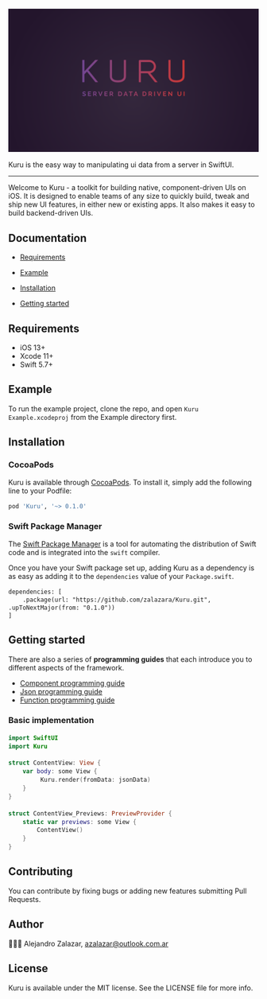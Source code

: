 
![](Documentation/Assets/cover.png)

Kuru is the easy way to manipulating ui data from a server in SwiftUI.

------

Welcome to Kuru - a toolkit for building native, component-driven UIs on iOS. It is designed to enable teams of any size to quickly build, tweak and ship new UI features, in either new or existing apps. It also makes it easy to build backend-driven UIs.



## Documentation

- [Requirements](#requirements)

- [Example](#example)

- [Installation](#installation)

- [Getting started](#getting-started)



## Requirements

- iOS 13+
- Xcode 11+
- Swift 5.7+

## Example
To run the example project, clone the repo, and open `Kuru Example.xcodeproj` from the Example directory first.


## Installation

### CocoaPods

Kuru is available through [CocoaPods](https://cocoapods.org). To install it, simply add the following line to your Podfile:

```ruby
pod 'Kuru', '~> 0.1.0'
```



### Swift Package Manager

The [Swift Package Manager](https://swift.org/package-manager/) is a tool for automating the distribution of Swift code and is integrated into the `swift` compiler. 

Once you have your Swift package set up, adding Kuru as a dependency is as easy as adding it to the `dependencies` value of your `Package.swift`.

```
dependencies: [
    .package(url: "https://github.com/zalazara/Kuru.git", .upToNextMajor(from: "0.1.0"))
]
```



## Getting started

There are also a series of **programming guides** that each introduce you to different aspects of the framework.

- [Component programming guide](https://github.com/zalazara/Kuru/blob/master/Documentation/Component.md)
- [Json programming guide](https://github.com/zalazara/Kuru/blob/master/Documentation/JSON.md)
- [Function programming guide](https://github.com/zalazara/Kuru/blob/master/Documentation/Function.md)



### Basic implementation

```swift
import SwiftUI
import Kuru

struct ContentView: View {
    var body: some View {
         Kuru.render(fromData: jsonData)
    }
}

struct ContentView_Previews: PreviewProvider {
    static var previews: some View {
        ContentView()
    }
}
```

## Contributing 
You can contribute by fixing bugs or adding new features submitting Pull Requests.

## Author

🥷🇦🇷 Alejandro Zalazar, azalazar@outlook.com.ar



## License

Kuru is available under the MIT license. See the LICENSE file for more info.

